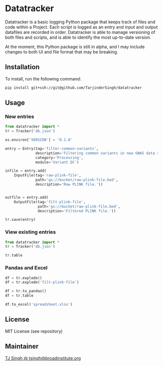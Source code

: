 # Datatracker

Datatracker is a basic logging Python package that keeps track of files and code within a Project. Each script is logged as an entry and input and output datafiles are recorded in order. Datatracker is able to manage versioning of both files and scripts, and is able to identify the most up-to-date version.

At the moment, this Python package is still in alpha, and I may include changes to both UI and file format that may be breaking.

## Installation

To install, run the following command:

```bash
pip install git+ssh://git@github.com/TarjinderSingh/datatracker
```

## Usage

### New entries

```python
from datatracker import *
tr = Tracker('db.json')

os.environ['VERSION'] = '0.1.0'

entry = Entry(tag='filter-common-variants',
              description='Filtering common variants in new GWAS data set.',
              category='Processing',
              module='Variant QC')

infile = entry.add(
    InputFile(tag='raw-plink-file',
              path='gs://bucket/raw-plink-file.bed',
              description='Raw PLINK file.'))


outfile = entry.add(
    OutputFile(tag='filt-plink-file',
               path='gs://bucket/raw-plink-file.bed',
               description='Filtered PLINK file.'))

tr.save(entry)
```

### View existing entries

```python
from datatracker import *
tr = Tracker('db.json')

tr.table
```

### Pandas and Excel

```python
df = tr.explode()
df = tr.explode('filt-plink-file')

df = tr.to_pandas()
df = tr.table

df.to_excel('spreadsheet.xlsx')
```

## License

MIT License (see repository)

## Maintainer

[TJ Singh @ tsingh@broadinstitute.org](tsingh@broadinstitute.org)
